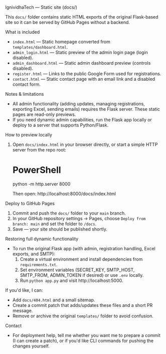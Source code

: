 IgnividhaTech — Static site (docs/)

This `docs/` folder contains static HTML exports of the original Flask-based site so it can be served by GitHub Pages without a backend.

What is included
- `index.html` — Static homepage converted from `templates/dashboard.html`.
- `admin_login.html` — Static preview of the admin login page (login disabled).
- `admin_dashboard.html` — Static admin dashboard preview (controls disabled).
- `register.html` — Links to the public Google Form used for registrations.
- `contact.html` — Static contact page with an email link and a disabled contact form.

Notes & limitations
- All admin functionality (adding updates, managing registrations, exporting Excel, sending emails) requires the Flask server. These static pages are read-only previews.
- If you need dynamic admin capabilities, run the Flask app locally or deploy to a server that supports Python/Flask.

How to preview locally
1. Open `docs/index.html` in your browser directly, or start a simple HTTP server from the repo root:

   # PowerShell
   python -m http.server 8000

   Then open: http://localhost:8000/docs/index.html

Deploy to GitHub Pages
1. Commit and push the `docs/` folder to your `main` branch.
2. In your GitHub repository settings -> Pages, choose `Deploy from branch: main` and set the folder to `/docs`.
3. Save — your site should be published shortly.

Restoring full dynamic functionality
- To run the original Flask app (with admin, registration handling, Excel exports, and SMTP):
  1. Create a virtual environment and install dependencies from `requirements.txt`.
  2. Set environment variables (SECRET_KEY, SMTP_HOST, SMTP_FROM, ADMIN_TOKEN if desired) or use `.env` locally.
  3. Run `python app.py` and visit http://localhost:5000.

If you'd like, I can:
- Add `docs/404.html` and a small sitemap.
- Create a commit patch that adds/updates these files and a short PR message.
- Remove or archive the original `templates/` folder to avoid confusion.

Contact
- For deployment help, tell me whether you want me to prepare a commit (I can create a patch), or if you'd like CLI commands for pushing the changes yourself.